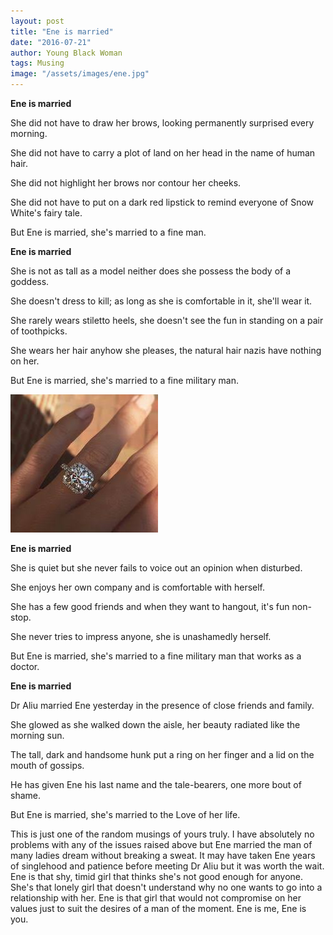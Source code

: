```yaml
---
layout: post
title: "Ene is married"
date: "2016-07-21"
author: Young Black Woman
tags: Musing
image: "/assets/images/ene.jpg"
---
```



**Ene is married**

She did not have to draw her brows, looking permanently surprised every morning.

She did not have to carry a plot of land on her head in the name of human hair.

She did not highlight her brows nor contour her cheeks.

She did not have to put on a dark red lipstick to remind everyone of Snow White's fairy tale.

But Ene is married, she's married to a fine man.


**Ene is married**

She is not as tall as a model neither does she possess the body of a goddess.

She doesn't dress to kill; as long as she is comfortable in it, she'll wear it.

She rarely wears stiletto heels, she doesn't see the fun in standing on a pair of toothpicks.

She wears her hair anyhow she pleases, the natural hair nazis have nothing on her.

But Ene is married, she's married to a fine military man.


![Eneis married!!!](/assets/images/ring.jpg)


**Ene is married**

She is quiet but she never fails to voice out an opinion when disturbed.

She enjoys her own company and is comfortable with herself.

She has a few good friends and when they want to hangout, it's fun non-stop.

She never tries to impress anyone, she is unashamedly herself.

But Ene is married, she's married to a fine military man that works as a doctor.


**Ene is married**

Dr Aliu married Ene yesterday in the presence of close friends and family.

She glowed as she walked down the aisle, her beauty radiated like the morning sun.

The tall, dark and handsome hunk put a ring on her finger and a lid on the mouth of gossips.

He has given Ene his last name and the tale-bearers, one more bout of shame.

But Ene is married, she's married to the Love of her life.


This is just one of the random musings of yours truly. I have absolutely no problems with any of the issues raised above but Ene married the man of many ladies dream without breaking a sweat. It may have taken Ene years of singlehood and patience before meeting Dr Aliu but it was worth the wait. Ene is that shy, timid girl that thinks she's not good enough for anyone. She's that lonely girl that doesn't understand why no one wants to go into a relationship with her. Ene is that girl that would not compromise on her values just to suit the desires of a man of the moment. Ene is me, Ene is you.
